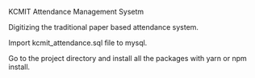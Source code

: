 KCMIT Attendance Management Sysetm

Digitizing the traditional paper based attendance system.

Import kcmit_attendance.sql file to mysql.

Go to the project directory and install all the packages with yarn or npm install.

